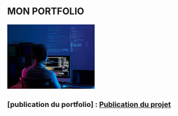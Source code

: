 ## MON PORTFOLIO
![alt text](asset/téléchargement.jpeg)
### [publication du portfolio] : [Publication du projet](index.html)